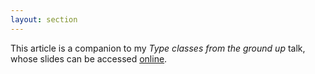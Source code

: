 ```yaml
---
layout: section
---
```


This article is a companion to my _Type classes from the ground up_ talk, whose slides can be accessed [online](https://nrinaudo.github.io/type-classes-from-the-ground-up/#1).

